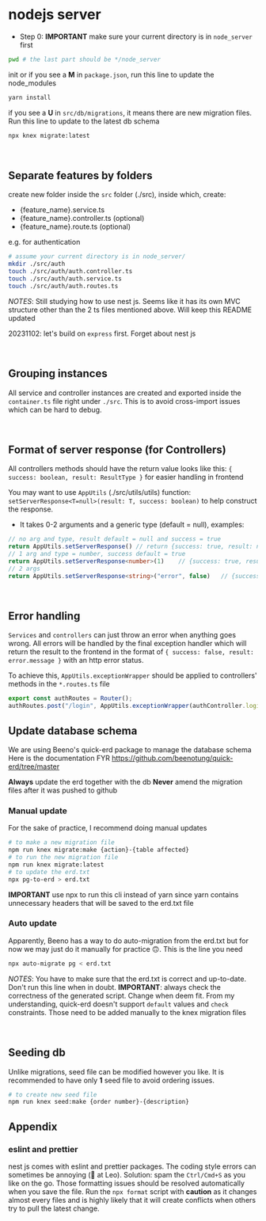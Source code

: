 # nodejs server

- Step 0: **IMPORTANT** make sure your current directory is in `node_server` first
```bash
pwd	# the last part should be */node_server
```

init or if you see a **M** in `package.json`, run this line to update the node_modules

```bash
yarn install
```

if you see a **U** in `src/db/migrations`, it means there are new migration files. Run this line to update to the latest db schema

```bash
npx knex migrate:latest
```

&nbsp;

## Separate features by folders

create new folder inside the `src` folder (./src), inside which, create:

- {feature_name}.service.ts
- {feature_name}.controller.ts (optional)
- {feature_name}.route.ts (optional)

e.g. for authentication
```bash
# assume your current directory is in node_server/
mkdir ./src/auth
touch ./src/auth/auth.controller.ts
touch ./src/auth/auth.service.ts
touch ./src/auth/auth.routes.ts
```

_NOTES_: Still studying how to use nest js. Seems like it has its own MVC structure other than the 2 ts files mentioned above. Will keep this README updated

20231102: let's build on `express` first. Forget about nest js

&nbsp;

## Grouping instances

All service and controller instances are created and exported inside the `container.ts` file right under `./src`. This is to avoid cross-import issues which can be hard to debug.

&nbsp;

## Format of server response (for Controllers)

All controllers methods should have the return value looks like this: `{ success: boolean, result: ResultType }` for easier handling in frontend

You may want to use `AppUtils` (./src/utils/utils) function: `setServerResponse<T=null>(result: T, success: boolean)` to help construct the response.
- It takes 0-2 arguments and a generic type (default = null), examples:
```ts
// no arg and type, result default = null and success = true
return AppUtils.setServerResponse()	// return {success: true, result: null}
// 1 arg and type = number, success default = true
return AppUtils.setServerResponse<number>(1)	// {success: true, result: 1}
// 2 args
return AppUtils.setServerResponse<string>("error", false)	// {success: false, result: "error"}
```

&nbsp;

## Error handling

`Services` and `controllers` can just throw an error when anything goes wrong. All errors will be handled by the final exception handler which will return the result to the frontend in the format of `{ success: false, result: error.message }` with an http error status.

To achieve this, `AppUtils.exceptionWrapper` should be applied to controllers' methods in the `*.routes.ts` file
```ts
export const authRoutes = Router();
authRoutes.post("/login", AppUtils.exceptionWrapper(authController.login));
```



## Update database schema

We are using Beeno's quick-erd package to manage the database schema
Here is the documentation FYR
https://github.com/beenotung/quick-erd/tree/master

**Always** update the erd together with the db
**Never** amend the migration files after it was pushed to github

### Manual update

For the sake of practice, I recommend doing manual updates

```bash
# to make a new migration file
npm run knex migrate:make {action}-{table affected}
# to run the new migration file
npm run knex migrate:latest
# to update the erd.txt
npx pg-to-erd > erd.txt
```

**IMPORTANT** use npx to run this cli instead of yarn since yarn contains unnecessary headers that will be saved to the erd.txt file

### Auto update

Apparently, Beeno has a way to do auto-migration from the erd.txt but for now we may just do it manually for practice 🙃. This is the line you need

```bash
npx auto-migrate pg < erd.txt
```

_NOTES_: You have to make sure that the erd.txt is correct and up-to-date. Don't run this line when in doubt.
**IMPORTANT**: always check the correctness of the generated script. Change when deem fit.
From my understanding, quick-erd doesn't support `default` values and `check` constraints. Those need to be added manually to the knex migration files

&nbsp;

## Seeding db

Unlike migrations, seed file can be modified however you like. It is recommended to have only **1** seed file to avoid ordering issues.

```bash
# to create new seed file
npm run knex seed:make {order number}-{description}
```

## Appendix

### eslint and prettier

nest js comes with eslint and prettier packages. The coding style errors can sometimes be annoying (👀 at Leo).
Solution: spam the `Ctrl/Cmd+S` as you like on the go. Those formatting issues should be resolved automatically when you save the file.
Run the `npx format` script with **caution** as it changes almost every files and is highly likely that it will create conflicts when others try to pull the latest change.

&nbsp;
